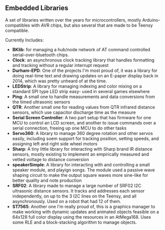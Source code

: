 <h2>Embedded Libraries</h2>

A set of libraries written over the years for microcontrollers, mostly Arduino-compatibles with AVR chips, but also several that are made to be Teensy compatible.

Currently Includes:
- **BKlib**: for managing a hub/node network of AT command controlled serial-over-bluetooth chips.
- **Clock**: an asynchronous clock tracking library that handles formatting and tracking without a regular interrupt request
- **Durham-EPD**: One of the projects I'm most proud of, it was a library for doing real-time text and drawing updates on an E-paper display back in 2014, which was pretty unheard of at the time.
- **LEDStrip**: A library for managing indexing and color mixing on a standard SPI type LED strip easy- used in several games elsewhere
- **Ping**: A small one to handle measurements and data conversions from the timed ultrasonic sensors
- **QTR**: Another small one for reading values from QTR infrared distance sensors, which use capacitor discharge time as the measure
- **Serial Screen Controller**: A two part setup that has firmware for one MCU to control an LCD screen, and another to issue commands over a serial connection, freeing up one MCU to do other tasks
- **Servo360**: A library to manage 360 degree rotation and other servos easily, including soem support for tracking position, setting speeds, and assigning left and right side wheel motors
- **Sharp**: A tiny little library for interacting with Sharp brand IR distance sensors, mostly existing to implement an empirically measured and vetted voltage to distance conversion
- **speakerSimple**: A library for interacting with and controlling a small speaker module, and playign songs. The module used a passive wave shaping circuit to make the output square waves more sine-like for better quality and note production
- **SRF02**: A library made to manage a large number of SRF02 I2C ultrasonic distance sensors. It tracks and addresses each sensor independently, on up to the 3 I2C lines on the Teensy, and all asynchronously. Used on a robot that had 12 of them.
- **ST7565**: Another one I'm really proud of, this is a graphics manager to make working with dynamic updates and animated objects feasible on a 64x128 full color display using the resources in an AtMega168. Uses some RLE and a block-stacking algorithm to manage objects.
